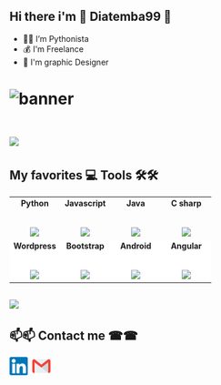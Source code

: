 ## Hi there i'm 🤝 Diatemba99 🤝

- 🐍🐍 I’m Pythonista
- 💰 I'm Freelance
- 🎨 I'm graphic Designer
#

# ![banner](https://user-images.githubusercontent.com/58808297/103879785-33f44c00-50d0-11eb-8a7e-56e2e4048368.jpg)
# <a href="https://hits.seeyoufarm.com"><img src="https://hits.seeyoufarm.com/api/count/incr/badge.svg?url=https%3A%2F%2Fgithub.com%2FDiatemba99&count_bg=%2379C83D&title_bg=%23302C2C&icon=gofundme.svg&icon_color=%231F909A&title=COUNTER&edge_flat=false"/></a>

<!--- Comment most used Language
# [![Top Langs](https://github-readme-stats.vercel.app/api/top-langs/?username=Diatemba99&layout=compact)](https://github.com/anuraghazra/github-readme-stats)
-->
<!-- Ceci est un commentaire pour faire des commentaires sur le readme de github -->
## My  favorites 💻 Tools 🛠🛠 
<table>
        <tbody>
          <tr valign="top">
            <td width="25%" align="center">
              <span><b>Python</b></span><br><br><br>
              <img height="64px" src="https://cdn.svgporn.com/logos/python.svg">
            </td>
            <td width="25%" align="center">
              <span><b>Javascript</b></span><br><br><br>
              <img height="64px" src="https://cdn.svgporn.com/logos/javascript.svg">
            </td>
            <td width="25%" align="center">
              <span><b>Java</b></span><br><br><br>
              <img height="64px" src="https://cdn.svgporn.com/logos/java.svg">
            </td>
            <td width="25%" align="center">
              <span><b>C sharp</b></span><br><br><br>
              <img height="64px" src="https://cdn.svgporn.com/logos/c-sharp.svg">
            </td>
          </tr>
          <tr style="background-color: #fff;">
            <td width="25%" align="center">
              <span><b>Wordpress</b></span><br><br><br>
              <img height="64px" src="https://cdn.svgporn.com/logos/wordpress.svg">
            </td>
            <td width="25%" align="center">
              <span><b>Bootstrap</b></span><br><br><br>
              <img height="64px" src="https://cdn.svgporn.com/logos/bootstrap.svg">
            </td>
            <td width="25%" align="center">
              <span><b>Android</b></span><br><br><br>
              <img height="64px" src="https://cdn.svgporn.com/logos/android-icon.svg">
            </td>
            <td width="25%" align="center">
              <span><b>Angular</b></span><br><br><br>
              <img height="64px" src="https://cdn.svgporn.com/logos/c-plusplus.svg">
            </td>
          </tr>
          <tr style="background-color: #fff;">
        </tbody>
 </table>
   
##
<img src="https://github-readme-stats.vercel.app/api?username=diatemba99&show_icons=true&theme=algolia&count_private=true">

## 📫📫 Contact me ☎☎

[<img src="https://github.com/Diatemba99/Diatemba99/blob/main/Linkedin.svg" alt="Linkedin logo" width="32">](https://sn.linkedin.com/in/martin-claude-diatta-a23ab5196) 
[<img src="https://cdn.worldvectorlogo.com/logos/devto.svg" alt="" width="30">](https://dev.to/diatemba99) 
[<img src="https://github.com/Diatemba99/Diatemba99/blob/main/Gmail.svg" alt="Gmail logo" height="32">](mailto:diatemba11@gmail.com)


